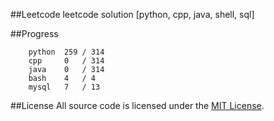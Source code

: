 ##Leetcode
leetcode solution [python, cpp, java, shell, sql]

##Progress
```	
    python  259 / 314
    cpp     0   / 314
    java    0   / 314
    bash    4   / 4
    mysql   7   / 13
```

##License
All source code is licensed under the [MIT License](https://raw.githubusercontent.com/luosch/leetcode/master/LICENSE).
